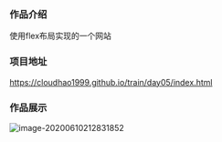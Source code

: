 ### 作品介绍

使用flex布局实现的一个网站

### 项目地址

https://cloudhao1999.github.io/train/day05/index.html

### 作品展示

![image-20200610212831852](https://gitee.com/cyh199910/personal_picture_bed/raw/master/img/image-20200610212831852.png)
